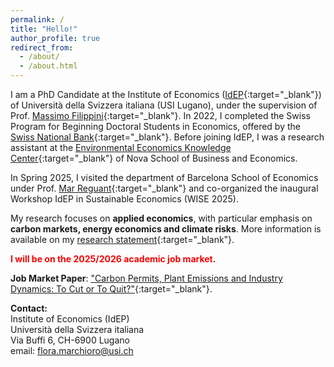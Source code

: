 ```yaml
---
permalink: /
title: "Hello!"
author_profile: true
redirect_from: 
  - /about/
  - /about.html
---
```


I am a PhD Candidate at the Institute of Economics ([IdEP](https://idep.usi.ch/){:target="_blank"}) of Università della Svizzera italiana (USI Lugano), under the supervision of Prof. [Massimo Filippini](https://scholar.google.com/citations?user=rFW0mNUAAAAJ&hl=it){:target="_blank"}. In 2022, I completed the Swiss Program for Beginning Doctoral Students in Economics, offered by the [Swiss National Bank](https://szgerzensee.ch/){:target="_blank"}. Before joining IdEP, I was a research assistant at the [Environmental Economics Knowledge Center](https://www.novasbe.unl.pt/en/environmental){:target="_blank"} of Nova School of Business and Economics.

In Spring 2025, I visited the department of Barcelona School of Economics under Prof. [Mar Reguant](https://mreguant.github.io/){:target="_blank"} and co-organized the inaugural Workshop IdEP in Sustainable Economics (WISE 2025). 

My research focuses on **applied economics**, with particular emphasis on **carbon markets, energy economics and climate risks**. More information is available on my [research statement](/assets/Marchioro_RS.pdf){:target="_blank"}.<br>

<span style="color:red">**I will be on the 2025/2026 academic job market.**</span>

**Job Market Paper**: ["Carbon Permits, Plant Emissions and Industry Dynamics: To Cut or To Quit?"](/assets/Marchioro_JMP.pdf){:target="_blank"}.


**Contact:**<br>
Institute of Economics (IdEP)<br>
Università della Svizzera italiana<br>
Via Buffi 6, CH-6900 Lugano<br>
email: flora.marchioro@usi.ch<br>


